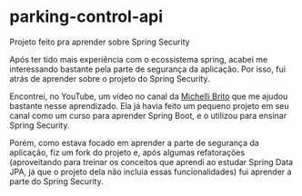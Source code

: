 # parking-control-api
Projeto feito pra aprender sobre Spring Security

Após ter tido mais experiência com o ecossistema spring, acabei me interessando bastante pela parte de segurança da aplicação. Por isso, fui atrás de aprender sobre o projeto do Spring Security.

Encontrei, no YouTube, um vídeo no canal da <a href=https://www.youtube.com/c/MichelliBrito>Michelli Brito</a> que me ajudou bastante nesse aprendizado. Ela já havia feito um pequeno projeto em seu canal como um curso para aprender Spring Boot, e o utilizou para ensinar Spring Security. 

Porém, como estava focado em aprender a parte de segurança da aplicação, fiz um fork do projeto e, após algumas refatorações (aproveitando para treinar os conceitos que aprendi ao estudar Spring Data JPA, já que o projeto dela não incluia essas funcionalidades) fui aprender a parte do Spring Security.

